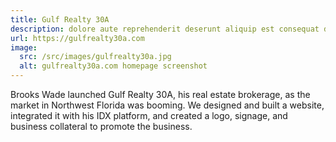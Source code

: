 ```yaml
---
title: Gulf Realty 30A
description: dolore aute reprehenderit deserunt aliquip est consequat duis ex labore pariatur velit dolor exercitation duis duis excepteur fugiat fugiat non consequat mollit
url: https://gulfrealty30a.com
image:
  src: /src/images/gulfrealty30a.jpg
  alt: gulfrealty30a.com homepage screenshot
---
```


Brooks Wade launched Gulf Realty 30A, his real estate brokerage, as the market in Northwest Florida was booming. We designed and built a website, integrated it with his IDX platform, and created a logo, signage, and business collateral to promote the business.
